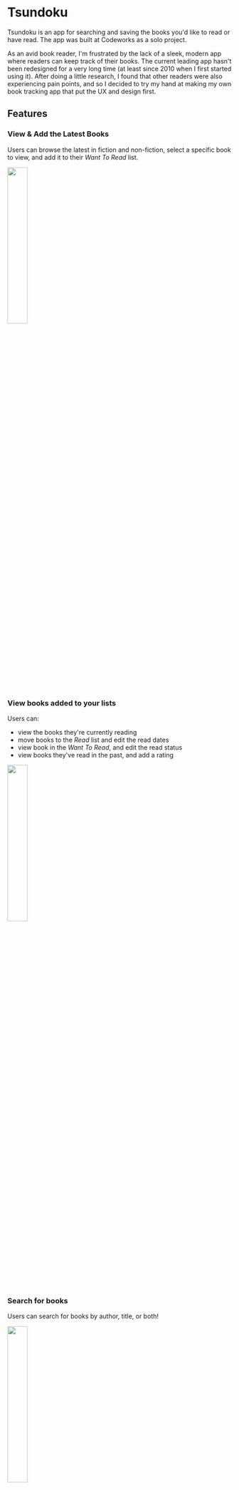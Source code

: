 # Tsundoku
Tsundoku is an app for searching and saving the books you'd like to read or have read. The app was built at Codeworks as a solo project.

As an avid book reader, I'm frustrated by the lack of a sleek, modern app where readers can keep track of their books. The current leading app hasn't been redesigned for a very long time (at least since 2010 when I first started using it). After doing a little research, I found that other readers were also experiencing pain points, and so I decided to try my hand at making my own book tracking app that put the UX and design first.


## Features

### View & Add the Latest Books

Users can browse the latest in fiction and non-fiction, select a specific book to view, and add it to their *Want To Read* list. 


<img src="./readMeAssets/AddBooks.gif" width="30%"/>


### View books added to your lists

Users can:

- view the books they're currently reading
- move books to the *Read* list and edit the read dates
- view book in the *Want To Read*, and edit the read status
- view books they've read in the past, and add a rating


<img src="./readMeAssets/ViewBooks.gif" width="30%"/>


### Search for books

Users can search for books by author, title, or both!


<img src="./readMeAssets/Search.gif" width="30%"/>


## Getting Started

- Fork the repository and clone it on your local machine
- Install the dependencies by running `npm i` in the client directory
- Start the client by running `npm start`
- If using Expo app on your phone, scan the QR code. Alternatively, you can open the app on an iPhone emulator. 


## Tech Stack

- [TypeScript](https://www.typescriptlang.org/)
- [React Native](https://reactnative.dev/)
- [Expo](https://expo.io/)
- [React Navigation](https://reactnavigation.org/)
- [Google Books API](https://developers.google.com/books)
- [UI Kitten](https://akveo.github.io/react-native-ui-kitten/)
- [React Query](https://react-query.tanstack.com/)


## Insights

This was my first time building an app, and I learnt *a lot* about planning and executing such a project. Here are some of my learnings:


### Plan! Plan! Plan!

A few things I did that helped me focus:

- I had an MVP that was achievable
- I had some mockup designs of the app which I (mostly) stuck to
- I gave myself daily goals of which features I wanted to finish, and a personal deadline of when I'd stop coding new features. 

Something I could have done better:

- I should have planned the state management of the app prior to coding. I spent some time on the first day refactoring from prop-drilling to React Context/Dispatch.


### Read the GitHub Issues of Libaries you plan to use

A few of my bugs and setbacks came from one particular library, and I could have saved some time if I'd read the github issues, and planned a certain part of the app a little better


### The real world ain't perfect

-  I was frustrated and surprised by the lack of good, clean data on books
- If had to start all over again, with an inifnite amount of resources, I'd create my own books API, so that I could have control over the data.
- In the real world, however, it's not always possible to have such control, so I had to compromise on some feature, and let some dreams go.


### Coding at 8pm is a bad idea

- I think this one is self-explantory :smile:



![border](/Users/meera/Documents/Codeworks/Projects/Solo Project/tsundoku/client/assets/border.png)
